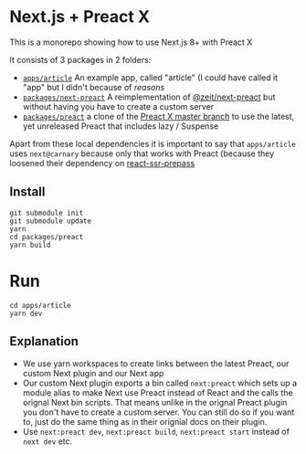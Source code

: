 # Next.js + Preact X

This is a monorepo showing how to use Next.js 8+ with Preact X

It consists of 3 packages in 2 folders:

* [`apps/article`](./tree/master/apps/article) An example app, called "article" (I could have called it "app" but I didn't because of _reasons_
* [`packages/next-preact`](./tree/master/packages/next-preact) A reimplementation of [@zeit/next-preact](https://github.com/zeit/next-plugins/tree/master/packages/next-preact) but without having you have to create a custom server
* [`packages/preact`](https://github.com/developit/preact/) a clone of the [Preact X master branch](https://github.com/developit/preact) to use the latest, yet unreleased Preact that includes lazy / Suspense

Apart from these local dependencies it is important to say that `apps/article` uses `next@carnary` because only that works with Preact (because they loosened their dependency on [react-ssr-prepass](https://github.com/FormidableLabs/react-ssr-prepass)

## Install

```console
git submodule init
git submodule update
yarn
cd packages/preact
yarn build
```

# Run

```console
cd apps/article
yarn dev
```

## Explanation

* We use yarn workspaces to create links between the latest Preact, our custom Next plugin and our Next app
* Our custom Next plugin exports a bin called `next:preact` which sets up a module alias to make Next use Preact instead of React and the calls the orignal Next bin scripts. That means unlike in the orignal Preact plugin you don't have to create a custom server. You can still do so if you want to, just do the same thing as in their orignial docs on their plugin.
* Use `next:preact dev`, `next:preact build`, `next:preact start` instead of `next dev` etc.



